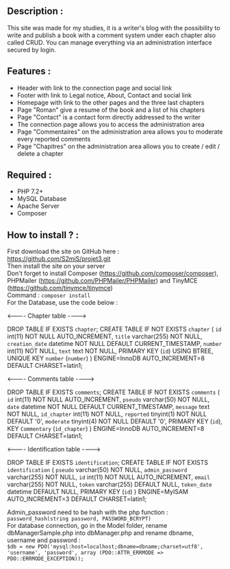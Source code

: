 <h2>Description :</h2>

This site was made for my studies, it is a writer's blog with the possibility to write and publish a book with a 
comment system under each chapter also called CRUD. 
You can manage everything via an administration interface secured by login.

<h2>Features :</h2>

- Header with link to the connection page and social link
- Footer with link to Legal notice, About, Contact and social link
- Homepage with link to the other pages and the three last chapters
- Page "Roman" give a resume of the book and a list of his chapters
- Page "Contact" is a contact form directly addressed to the writer
- The connection page allows you to access the administration area
- Page "Commentaires" on the administration area allows you to moderate every reported comments
- Page "Chapitres" on the administration area allows you to create / edit / delete a chapter 

<h2>Required :</h2>

- PHP 7.2+
- MySQL Database
- Apache Server
- Composer

<h2>How to install ? :</h2>

First download the site on GitHub here : https://github.com/S2miS/projet3.git<br>
Then install the site on your server<br>
Don't forget to install Composer (https://github.com/composer/composer), PHPMailer (https://github.com/PHPMailer/PHPMailer) and TinyMCE (https://github.com/tinymce/tinymce)<br>
Command : `composer install`<br>
For the Database, use the code below :

<---- Chapter table ---->

DROP TABLE IF EXISTS `chapter`;
CREATE TABLE IF NOT EXISTS `chapter` (
  `id` int(11) NOT NULL AUTO_INCREMENT,
  `title` varchar(255) NOT NULL,
  `creation_date` datetime NOT NULL DEFAULT CURRENT_TIMESTAMP,
  `number` int(11) NOT NULL,
  `text` text NOT NULL,
  PRIMARY KEY (`id`) USING BTREE,
  UNIQUE KEY `number` (`number`)
) ENGINE=InnoDB AUTO_INCREMENT=8 DEFAULT CHARSET=latin1;<br>

<---- Comments table ---->

DROP TABLE IF EXISTS `comments`;
CREATE TABLE IF NOT EXISTS `comments` (
  `id` int(11) NOT NULL AUTO_INCREMENT,
  `pseudo` varchar(50) NOT NULL,
  `date` datetime NOT NULL DEFAULT CURRENT_TIMESTAMP,
  `message` text NOT NULL,
  `id_chapter` int(11) NOT NULL,
  `reported` tinyint(1) NOT NULL DEFAULT '0',
  `moderate` tinyint(4) NOT NULL DEFAULT '0',
  PRIMARY KEY (`id`),
  KEY `Commentary` (`id_chapter`)
) ENGINE=InnoDB AUTO_INCREMENT=8 DEFAULT CHARSET=latin1;

<---- Identification table ---->

DROP TABLE IF EXISTS `identification`;
CREATE TABLE IF NOT EXISTS `identification` (
  `pseudo` varchar(50) NOT NULL,
  `admin_password` varchar(255) NOT NULL,
  `id` int(11) NOT NULL AUTO_INCREMENT,
  `email` varchar(255) NOT NULL,
  `token` varchar(255) DEFAULT NULL,
  `token_date` datetime DEFAULT NULL,
  PRIMARY KEY (`id`)
) ENGINE=MyISAM AUTO_INCREMENT=3 DEFAULT CHARSET=latin1;


Admin_password need to be hash with the php function : `password_hash(string password, PASSWORD_BCRYPT)`<br>
For database connection, go in the Model folder, rename dbManagerSample.php into dbManager.php and rename dbname, 
username and password :<br>
            `$db = new PDO('mysql:host=localhost;dbname=dbname;charset=utf8', 'username', 'password', array
            (PDO::ATTR_ERRMODE => PDO::ERRMODE_EXCEPTION));`